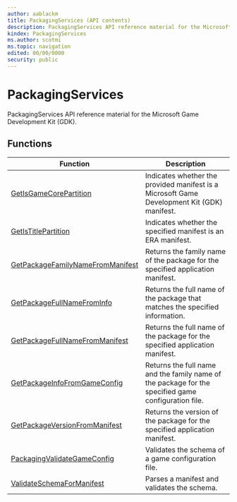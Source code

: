 ```yaml
---
author: aablackm
title: PackagingServices (API contents)
description: PackagingServices API reference material for the Microsoft Game Development Kit (GDK).
kindex: PackagingServices
ms.author: scotmi
ms.topic: navigation
edited: 00/00/0000
security: public
---
```


# PackagingServices  

PackagingServices API reference material for the Microsoft Game Development Kit (GDK).  
  
  
## Functions  
  
| Function | Description |  
| --- | --- |  
| [GetIsGameCorePartition](functions/getisgamecorepartition.md) | Indicates whether the provided manifest is a Microsoft Game Development Kit (GDK) manifest. |  
| [GetIsTitlePartition](functions/getistitlepartition.md) | Indicates whether the specified manifest is an ERA manifest. |  
| [GetPackageFamilyNameFromManifest](functions/getpackagefamilynamefrommanifest.md) | Returns the family name of the package for the specified application manifest. |  
| [GetPackageFullNameFromInfo](functions/getpackagefullnamefrominfo.md) | Returns the full name of the package that matches the specified information. |  
| [GetPackageFullNameFromManifest](functions/getpackagefullnamefrommanifest.md) | Returns the full name of the package for the specified application manifest. |  
| [GetPackageInfoFromGameConfig](functions/getpackageinfofromgameconfig.md) | Returns the full name and the family name of the package for the specified game configuration file. |  
| [GetPackageVersionFromManifest](functions/getpackageversionfrommanifest.md) | Returns the version of the package for the specified application manifest. |  
| [PackagingValidateGameConfig](functions/packagingvalidategameconfig.md) | Validates the schema of a game configuration file. |  
| [ValidateSchemaForManifest](functions/validateschemaformanifest.md) | Parses a manifest and validates the schema. |  
  